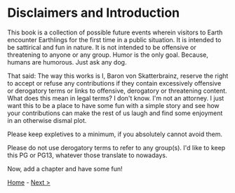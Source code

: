 # Disclaimers and Introduction

This book is a collection of possible future events wherein visitors to Earth encounter Earthlings for the first time in a public situation. It is intended to be sattirical and fun in nature. It is not intended to be offensive or threatening to anyone or any group. Humor is the only goal. Because, humans are humorous. Just ask any dog.

That said: The way this works is I, Baron von Skatterbrainz, reserve the right to accept or refuse any contributions if they contain excessively offensive or derogatory terms or links to offensive, derogatory or threatening content. What does this mean in legal terms? I don't know. I'm not an attorney. I just want this to be a place to have some fun with a simple story and see how your contributions can make the rest of us laugh and find some enjoyment in an otherwise dismal plot.

Please keep expletives to a minimum, if you absolutely cannot avoid them.

Please do not use derogatory terms to refer to any group(s). I'd like to keep this PG or PG13, whatever those translate to nowadays.

Now, add a chapter and have some fun!

[Home](https://github.com/Skatterbrainz/WelcomeToEarth/blob/main/README.md) - [Next >](https://github.com/Skatterbrainz/WelcomeToEarth/blob/main/chapter1.md)
